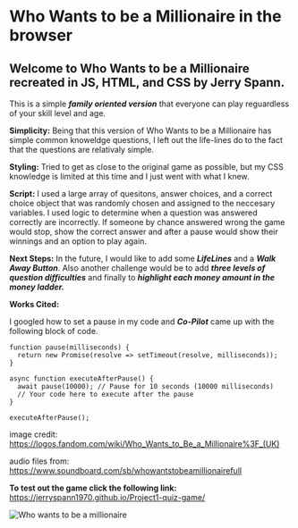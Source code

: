 # Who Wants to be a Millionaire in the browser

## Welcome to Who Wants to be a Millionaire recreated in JS, HTML, and CSS by Jerry Spann.  

This is a simple ***family oriented version*** that everyone can play reguardless of your skill level and age.

**Simplicity:** Being that this version of Who Wants to be a Millionaire has simple common knoweldge questions, I left out the life-lines do to the fact that the questions are relativaly simple.

**Styling:** Tried to get as close to the original game as possible, but my CSS knowledge is limited at this time and I just went with what I knew.

**Script:**  I used a large array of quesitons, answer choices, and a correct choice object that was randomly chosen and assigned to the neccesary variables. I used logic to determine when a question was answered correctly are incorrectly.  If someone by chance answered wrong the game would stop, show the correct answer and after a pause would show their winnings and an option to play again.

**Next Steps:** In the future, I would like to add some ***LifeLines*** and a ***Walk Away Button***.  Also another challenge would be to add ***three levels of question difficulties*** and finally to ***highlight each money amount in the money ladder.***

**Works Cited:**

I googled how to set a pause in my code and ***Co-Pilot*** came up with the following block of code.

```
function pause(milliseconds) {
  return new Promise(resolve => setTimeout(resolve, milliseconds));
}

async function executeAfterPause() {
  await pause(10000); // Pause for 10 seconds (10000 milliseconds)
  // Your code here to execute after the pause
}

executeAfterPause();
```
image credit: https://logos.fandom.com/wiki/Who_Wants_to_Be_a_Millionaire%3F_(UK)

audio files from: https://www.soundboard.com/sb/whowantstobeamillionairefull

**To test out the game click the following link:**
https://jerryspann1970.github.io/Project1-quiz-game/

![Who wants to be a millionaire](https://assets.nintendo.com/image/upload/ar_16:9,c_lpad,w_656/b_white/f_auto/q_auto/ncom/software/switch/70010000032694/16b95b875867f950c2ef5a952dfdcf8c21755b34e6cd43cb98e916e087d1ac03)
